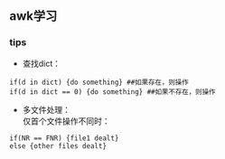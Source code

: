 ## awk学习 ##
### tips ###
 + 查找dict：
```
if(d in dict) {do something} ##如果存在，则操作
if(d in dict == 0) {do something} ##如果不存在，则操作
```  
 + 多文件处理：  
仅首个文件操作不同时：
```
if(NR == FNR) {file1 dealt}
else {other files dealt}
```
